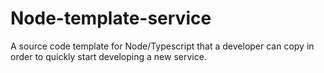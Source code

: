 # Node-template-service
A source code template for Node/Typescript that a developer can copy in order to quickly start developing a new service.
